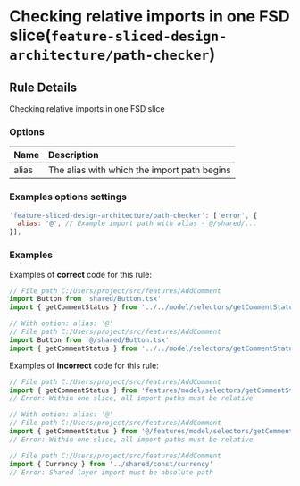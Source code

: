 # Checking relative imports in one FSD slice(`feature-sliced-design-architecture/path-checker`)

<!-- end auto-generated rule header -->

## Rule Details

Checking relative imports in one FSD slice

### Options

| Name                     | Description                                    |
| :----------------------- | :--------------------------------------------- |
| alias                    | The alias with which the import path begins    |

### Examples options settings

```js
'feature-sliced-design-architecture/path-checker': ['error', {
  alias: '@', // Example import path with alias - @/shared/...
}],
```

### Examples

Examples of **correct** code for this rule:

```js
// File path C:/Users/project/src/features/AddComment
import Button from 'shared/Button.tsx'
import { getCommentStatus } from '../../model/selectors/getCommentStatus'

// With option: alias: '@'
// File path C:/Users/project/src/features/AddComment
import Button from '@/shared/Button.tsx'
import { getCommentStatus } from '../../model/selectors/getCommentStatus'
```

Examples of **incorrect** code for this rule:

```js
// File path C:/Users/project/src/features/AddComment
import { getCommentStatus } from 'features/model/selectors/getCommentStatus'
// Error: Within one slice, all import paths must be relative

// With option: alias: '@'
// File path C:/Users/project/src/features/AddComment
import { getCommentStatus } from '@/features/model/selectors/getCommentStatus'
// Error: Within one slice, all import paths must be relative

// File path C:/Users/project/src/features/AddComment
import { Currency } from '../shared/const/currency'
// Error: Shared layer import must be absolute path
```